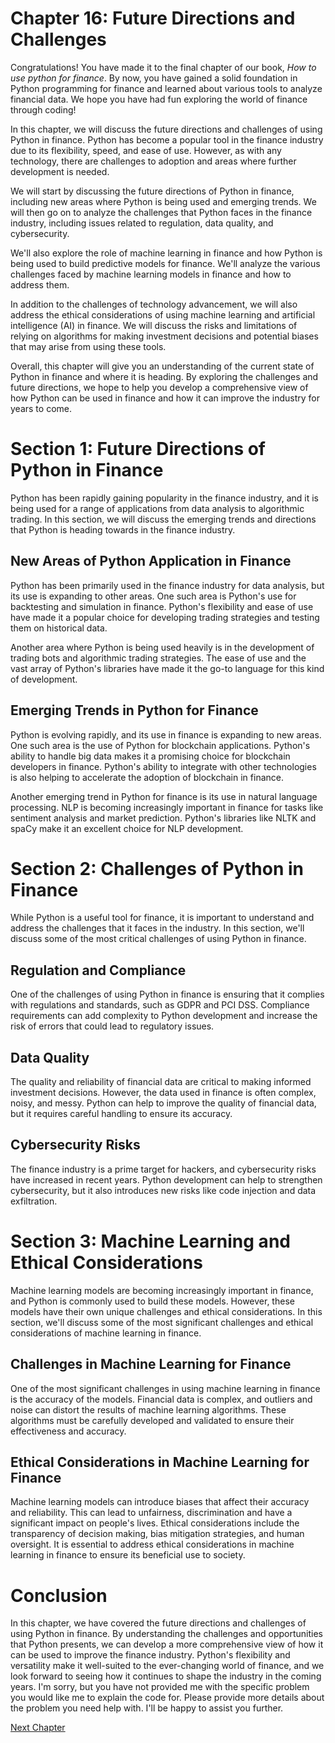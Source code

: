 # Chapter 16: Future Directions and Challenges

Congratulations! You have made it to the final chapter of our book, *How to use python for finance*. By now, you have gained a solid foundation in Python programming for finance and learned about various tools to analyze financial data. We hope you have had fun exploring the world of finance through coding!

In this chapter, we will discuss the future directions and challenges of using Python in finance. Python has become a popular tool in the finance industry due to its flexibility, speed, and ease of use. However, as with any technology, there are challenges to adoption and areas where further development is needed.

We will start by discussing the future directions of Python in finance, including new areas where Python is being used and emerging trends. We will then go on to analyze the challenges that Python faces in the finance industry, including issues related to regulation, data quality, and cybersecurity.

We'll also explore the role of machine learning in finance and how Python is being used to build predictive models for finance. We'll analyze the various challenges faced by machine learning models in finance and how to address them.

In addition to the challenges of technology advancement, we will also address the ethical considerations of using machine learning and artificial intelligence (AI) in finance. We will discuss the risks and limitations of relying on algorithms for making investment decisions and potential biases that may arise from using these tools.

Overall, this chapter will give you an understanding of the current state of Python in finance and where it is heading. By exploring the challenges and future directions, we hope to help you develop a comprehensive view of how Python can be used in finance and how it can improve the industry for years to come.
# Section 1: Future Directions of Python in Finance

Python has been rapidly gaining popularity in the finance industry, and it is being used for a range of applications from data analysis to algorithmic trading. In this section, we will discuss the emerging trends and directions that Python is heading towards in the finance industry.

## New Areas of Python Application in Finance

Python has been primarily used in the finance industry for data analysis, but its use is expanding to other areas. One such area is Python's use for backtesting and simulation in finance. Python's flexibility and ease of use have made it a popular choice for developing trading strategies and testing them on historical data.

Another area where Python is being used heavily is in the development of trading bots and algorithmic trading strategies. The ease of use and the vast array of Python's libraries have made it the go-to language for this kind of development.

## Emerging Trends in Python for Finance

Python is evolving rapidly, and its use in finance is expanding to new areas. One such area is the use of Python for blockchain applications. Python's ability to handle big data makes it a promising choice for blockchain developers in finance. Python's ability to integrate with other technologies is also helping to accelerate the adoption of blockchain in finance.

Another emerging trend in Python for finance is its use in natural language processing. NLP is becoming increasingly important in finance for tasks like sentiment analysis and market prediction. Python's libraries like NLTK and spaCy make it an excellent choice for NLP development.

# Section 2: Challenges of Python in Finance

While Python is a useful tool for finance, it is important to understand and address the challenges that it faces in the industry. In this section, we'll discuss some of the most critical challenges of using Python in finance.

## Regulation and Compliance

One of the challenges of using Python in finance is ensuring that it complies with regulations and standards, such as GDPR and PCI DSS. Compliance requirements can add complexity to Python development and increase the risk of errors that could lead to regulatory issues.

## Data Quality

The quality and reliability of financial data are critical to making informed investment decisions. However, the data used in finance is often complex, noisy, and messy. Python can help to improve the quality of financial data, but it requires careful handling to ensure its accuracy.

## Cybersecurity Risks

The finance industry is a prime target for hackers, and cybersecurity risks have increased in recent years. Python development can help to strengthen cybersecurity, but it also introduces new risks like code injection and data exfiltration.

# Section 3: Machine Learning and Ethical Considerations

Machine learning models are becoming increasingly important in finance, and Python is commonly used to build these models. However, these models have their own unique challenges and ethical considerations. In this section, we'll discuss some of the most significant challenges and ethical considerations of machine learning in finance.

## Challenges in Machine Learning for Finance

One of the most significant challenges in using machine learning in finance is the accuracy of the models. Financial data is complex, and outliers and noise can distort the results of machine learning algorithms. These algorithms must be carefully developed and validated to ensure their effectiveness and accuracy.

## Ethical Considerations in Machine Learning for Finance

Machine learning models can introduce biases that affect their accuracy and reliability. This can lead to unfairness, discrimination and have a significant impact on people's lives. Ethical considerations include the transparency of decision making, bias mitigation strategies, and human oversight. It is essential to address ethical considerations in machine learning in finance to ensure its beneficial use to society.

# Conclusion

In this chapter, we have covered the future directions and challenges of using Python in finance. By understanding the challenges and opportunities that Python presents, we can develop a more comprehensive view of how it can be used to improve the finance industry. Python's flexibility and versatility make it well-suited to the ever-changing world of finance, and we look forward to seeing how it continues to shape the industry in the coming years.
I'm sorry, but you have not provided me with the specific problem you would like me to explain the code for. Please provide more details about the problem you need help with. I'll be happy to assist you further.


[Next Chapter](17_Chapter17.md)